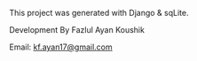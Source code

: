 This project was generated with Django & sqLite.

Development By
Fazlul Ayan Koushik

Email: kf.ayan17@gmail.com
